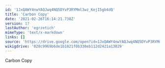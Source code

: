 ```yaml
---
id: '1JxQAWY4nwYAQJwq4NQ5DYvP3RYMml3wz_KejI5gb4dQ'
title: 'Carbon Copy'
date: '2021-02-26T16:14:21.738Z'
version: 17
lastAuthor: 'egrzetich'
mimeType: 'text/x-markdown'
links: []
source: 'https://drive.google.com/open?id=1JxQAWY4nwYAQJwq4NQ5DYvP3RYMml3wz_KejI5gb4dQ'
wikigdrive: '028c9969b6de1b1821f0b338eb112d2421a13029'
---
```

Carbon Copy
